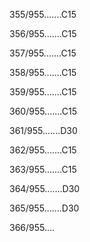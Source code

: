 355/955.......C15 


356/955.......C15 


357/955.......C15 


358/955.......C15 


359/955.......C15 


360/955.......C15 


361/955.......D30 


362/955.......C15 


363/955.......C15 


364/955.......D30 


365/955.......D30 


366/955.... 

